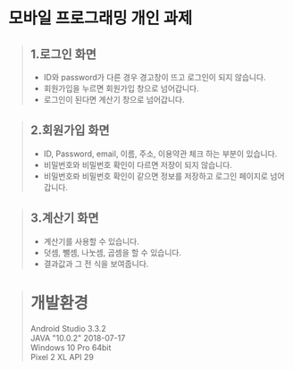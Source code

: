 모바일 프로그래밍 개인 과제
===========================

>1.로그인 화면
>-------------
> - ID와 password가 다른 경우 경고창이 뜨고 로그인이 되지 않습니다.  
> - 회원가입을 누르면 회원가입 창으로 넘어갑니다.  
> - 로그인이 된다면 계산기 창으로 넘어갑니다. 

>2.회원가입 화면
>---------------
> - ID, Password, email, 이름, 주소, 이용약관 체크 하는 부분이 있습니다.  
> - 비밀번호와 비밀번호 확인이 다르면 저장이 되지 않습니다.  
> - 비밀번호롸 비밀번호 확인이 같으면 정보를 저장하고 로그인 페이지로 넘어갑니다.  

>3.계산기 화면
>---------------
> - 계산기를 사용할 수 있습니다.  
> - 덧셈, 뺄셈, 나눗셈, 곱셈을 할 수 있습니다.  
> - 결과값과 그 전 식을 보여줍니다.  


># 개발환경
>Android Studio 3.3.2  
>JAVA "10.0.2" 2018-07-17  
>Windows 10 Pro 64bit  
>Pixel 2 XL API 29  
